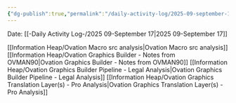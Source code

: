 ```yaml
---
{"dg-publish":true,"permalink":"/daily-activity-log/2025-09-september-17/","noteIcon":"","created":"2025-09-17T07:23:35.070-05:00"}
---
```


Date: [[-Daily Activity Log-/2025 09-September 17\|2025 09-September 17]]

[[Information Heap/Ovation Macro src analysis\|Ovation Macro src analysis]]
[[Information Heap/Ovation Graphics Builder - Notes from OVMAN90\|Ovation Graphics Builder - Notes from OVMAN90]]
[[Information Heap/Ovation Graphics Builder Pipeline - Legal Analysis\|Ovation Graphics Builder Pipeline - Legal Analysis]]
[[Information Heap/Ovation Graphics Translation Layer(s) - Pro Analysis\|Ovation Graphics Translation Layer(s) - Pro Analysis]]